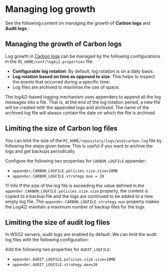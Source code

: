 # Managing log growth

See the following content on managing the growth of **Carbon logs** and
**Audit logs** :

## Managing the growth of Carbon logs

Log growth in [Carbon logs](../monitoring_logs/#carbon-logs) can be managed by the following configurations in the `MI_HOME/conf/log4j2.properties` file.

-   **Configurable log rotation**: By default, log rotation is on a daily
    basis.
-   **Log rotation based on time as opposed to size**: This helps to inspect the events that occurred during a specific time.
-   Log files are archived to maximise the use of space.

The log4j2-based logging mechanism uses appenders to
append all the log messages into a file. That is, at the end of the log
rotation period, a new file will be created with the appended logs and
archived. The name of the archived log file will always contain the date
on which the file is archived.

## Limiting the size of Carbon log files

You can limit the size of the `MI_HOME/repository/logs/wso2carbon.log` file by following the steps given below. This is useful if you want to
archive the logs and get backups periodically.

Configure the following two properties for `CARBON_LOGFILE` appender:

-   `appender.CARBON_LOGFILE.policies.size.size=10MB`
-   `appender.CARBON_LOGFILE.strategy.max = 20`

!!! Info
    If the size of the log file is exceeding the value defined in the `appender.CARBON_LOGFILE.policies.size.size` property, the content is copied to a backup file and the logs are continued to be added to a new empty log file. The `appender.CARBON_LOGFILE.strategy.max` property makes the Log4j2 maintain a maximum number of backup files for the logs.

## Limiting the size of audit log files

In WSO2 servers, audit logs are enabled by default. We can limit the audit log files with the following configuration:

Add the following two properties for `AUDIT_LOGFILE`:

-   `appender.AUDIT_LOGFILE.policies.size.size=10MB`
-   `appender.AUDIT_LOGFILE.strategy.max=20`
